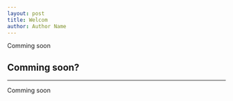 ```yaml
---
layout: post
title: Welcom
author: Author Name
---
```


Comming soon

## Comming soon? 
-----

Comming soon

